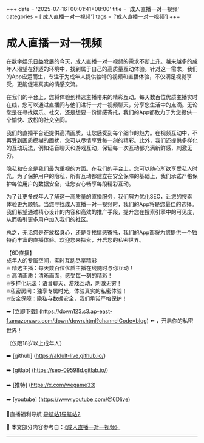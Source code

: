 +++
date = '2025-07-16T00:01:41+08:00'
title = '成人直播一对一视频'
categories = ['成人直播一对一视频']
tags = ['成人直播一对一视频']
+++

# 成人直播一对一视频

在数字娱乐日益发展的今天，成人直播一对一视频的需求不断上升。越来越多的成年人渴望在舒适的环境中，找到属于自己的高质量互动体验。针对这一需求，我们的App应运而生，专注于为成年人提供独特的视频和直播体验，不仅满足视觉享受，更能促进真实的情感交流。

在我们的平台上，您将体验到精选主播带来的精彩互动。每天数百位优质主播实时在线，您可以通过直播间与他们进行一对一视频聊天，分享您生活中的点滴。无论您是在寻找娱乐、社交，还是想要一份情感寄托，我们的App都致力于为您提供一个愉快、放松的社交空间。

我们的直播平台还提供高清画质，让您感受到每个细节的魅力。在视频互动中，不再受到画质模糊的困扰，您可以尽情享受每一刻的精彩。此外，我们还提供多样化的互动玩法，例如语音聊天和游戏互动，保证每一次互动都充满新鲜感，刺激无穷。

隐私和安全是我们最为重视的方面。在我们的平台上，您可以随心所欲享受私人时光。为了保护用户的隐私，所有互动都建立在安全保障的基础上，我们承诺严格保护每位用户的数据安全，让您安心畅享每段精彩互动。

为了让更多成年人了解这一高质量的直播服务，我们努力优化SEO，让您的搜索体验更为顺畅。当您寻找成人直播一对一视频时，我们的App将是您最佳的选择。我们希望通过精心设计的内容和高效的推广手段，提升您在搜索引擎中的可见度，从而吸引更多用户加入我们的社区。

总之，无论您是在放松身心，还是寻找情感寄托，我们的App都将为您提供一个独特而丰富的直播体验。欢迎您来探索，开启您的私密世界。

【6D直播】  
成年人的专属空间，实时互动尽享精彩  
🔥 精选主播：每天数百位优质主播在线随时与你互动！  
🔥 高清画质：清晰画面，感受每一刻的精彩！  
🔥多样化玩法：语音聊天、游戏互动，刺激无穷！  
🔥私密房间：独享专属时光，体验真实的私密体验！  
🔥安全保障：隐私与数据安全，我们承诺严格保护！  

➡️ [立即下载] (https://down123.s3.ap-east-1.amazonaws.com/down/down.html?channelCode=blog) ⬅️ ，开启你的私密世界！  

（仅限18岁以上成年人）  

➡️ [github] (https://aldult-live.github.io/)  

➡️ [gitlab] (https://seo-09598d.gitlab.io/)  

➡️ [推特] (https://x.com/wegame33)  

➡️ [youtube] (https://www.youtube.com/@6Dlive)  

🔞直播福利导航   [导航站1](https://webstack-86085a.gitlab.io/)[导航站2](https://onlygit123-2.github.io/)


📘 本文部分内容参考自：[《成人直播一对一视频》](https://github.com/qicaizhibo123321/tvshow)

---
